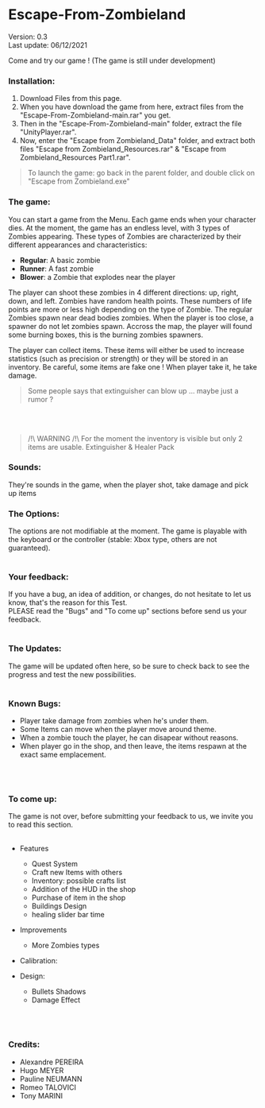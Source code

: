 # Escape-From-Zombieland

Version: 0.3<br/>
Last update: 06/12/2021

Come and try our game ! (The game is still under development)

### Installation:
1. Download Files from this page.
2. When you have download the game from here, extract files from the "Escape-From-Zombieland-main.rar" you get.
3. Then in the "Escape-From-Zombieland-main" folder, extract the file "UnityPlayer.rar".
4. Now, enter the "Escape from Zombieland_Data" folder, and extract both files "Escape from Zombieland_Resources.rar" & "Escape from Zombieland_Resources Part1.rar".
>To launch the game: go back in the parent folder, and double click on "Escape from Zombieland.exe"

### The game:
You can start a game from the Menu. Each game ends when your character dies. At the moment, the game has an endless level, with 3 types of Zombies appearing. These types of Zombies are characterized by their different appearances and characteristics:
- **Regular**: A basic zombie
- **Runner**: A fast zombie
- **Blower**: a Zombie that explodes near the player

The player can shoot these zombies in 4 different directions: up, right, down, and left. Zombies have random health points. These numbers of life points are more or less high depending on the type of Zombie.
The regular Zombies spawn near dead bodies zombies. When the player is too close, a spawner do not let zombies spawn.
Accross the map, the player will found some burning boxes, this is the burning zombies spawners.


The player can collect items. These items will either be used to increase statistics (such as precision or strength) or they will be stored in an inventory.
Be careful, some items are fake one ! When player take it, he take damage.

>Some people says that extinguisher can blow up ... maybe just a rumor ?
<br/>
<br/>

>/!\\ WARNING /!\\
>For the moment the inventory is visible but only 2 items are usable.
>Extinguisher & Healer Pack

### Sounds:
They're sounds in the game, when the player shot, take damage and pick up items

### The Options:
 The options are not modifiable at the moment. The game
 is playable with the keyboard or the controller (stable: Xbox type, others are not guaranteed).
<br/>
<br/>

### Your feedback:
If you have a bug, an idea of addition, or changes, do not hesitate to let us know, that's the reason for this Test.<br/>
PLEASE read the "Bugs" and "To come up" sections before send us your feedback.
<br/>
<br/>

### The Updates:
The game will be updated often here, so be sure to check back to see the progress and test the new possibilities.
<br/>
<br/>

### Known Bugs:
* Player take damage from zombies when he's under them.
* Some Items can move when the player move around theme.
* When a zombie touch the player, he can disapear without reasons.
* When player go in the shop, and then leave, the items respawn at the exact same emplacement.
<br/>
<br/>

### To come up:
The game is not over, before submitting your feedback to us, we invite you to read this section.
<br/>
<br/>

* Features
     - Quest System
     - Craft new Items with others
     - Inventory: possible crafts list
     - Addition of the HUD in the shop
     - Purchase of item in the shop
     - Buildings Design
     - healing slider bar time

* Improvements
     - More Zombies types

* Calibration:

* Design:
     - Bullets Shadows
     - Damage Effect

<br/>
<br/>

### Credits:<br/>
- Alexandre PEREIRA
- Hugo MEYER
- Pauline NEUMANN
- Romeo TALOVICI
- Tony MARINI
